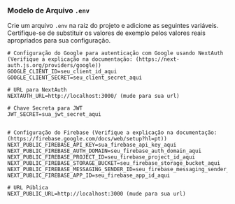 ### Modelo de Arquivo `.env`

Crie um arquivo `.env` na raiz do projeto e adicione as seguintes variáveis. Certifique-se de substituir os valores de exemplo pelos valores reais apropriados para sua configuração.

```dotenv
# Configuração do Google para autenticação com Google usando NextAuth (Verifique a explicação na documentação: (https://next-auth.js.org/providers/google))
GOOGLE_CLIENT_ID=seu_client_id_aqui
GOOGLE_CLIENT_SECRET=seu_client_secret_aqui

# URL para NextAuth
NEXTAUTH_URL=http://localhost:3000/ (mude para sua url)

# Chave Secreta para JWT
JWT_SECRET=sua_jwt_secret_aqui


# Configuração do Firebase (Verifique a explicação na documentação: (https://firebase.google.com/docs/web/setup?hl=pt))
NEXT_PUBLIC_FIREBASE_API_KEY=sua_firebase_api_key_aqui
NEXT_PUBLIC_FIREBASE_AUTH_DOMAIN=seu_firebase_auth_domain_aqui
NEXT_PUBLIC_FIREBASE_PROJECT_ID=seu_firebase_project_id_aqui
NEXT_PUBLIC_FIREBASE_STORAGE_BUCKET=seu_firebase_storage_bucket_aqui
NEXT_PUBLIC_FIREBASE_MESSAGING_SENDER_ID=seu_firebase_messaging_sender_id_aqui
NEXT_PUBLIC_FIREBASE_APP_ID=seu_firebase_app_id_aqui

# URL Pública
NEXT_PUBLIC_URL=http://localhost:3000 (mude para sua url)
```